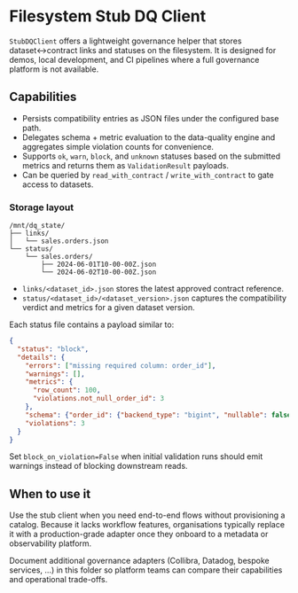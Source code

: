 # Filesystem Stub DQ Client

`StubDQClient` offers a lightweight governance helper that stores
dataset↔contract links and statuses on the filesystem. It is designed for
demos, local development, and CI
pipelines where a full governance platform is not available.

## Capabilities

* Persists compatibility entries as JSON files under the configured base
  path.
* Delegates schema + metric evaluation to the data-quality engine and
  aggregates simple violation counts for convenience.
* Supports `ok`, `warn`, `block`, and `unknown` statuses based on the
  submitted metrics and returns them as `ValidationResult` payloads.
* Can be queried by `read_with_contract` / `write_with_contract` to gate
  access to datasets.

### Storage layout

```
/mnt/dq_state/
├── links/
│   └── sales.orders.json
└── status/
    └── sales.orders/
        ├── 2024-06-01T10-00-00Z.json
        └── 2024-06-02T10-00-00Z.json
```

* `links/<dataset_id>.json` stores the latest approved contract reference.
* `status/<dataset_id>/<dataset_version>.json` captures the compatibility
  verdict and metrics for a given dataset version.

Each status file contains a payload similar to:

```json
{
  "status": "block",
  "details": {
    "errors": ["missing required column: order_id"],
    "warnings": [],
    "metrics": {
      "row_count": 100,
      "violations.not_null_order_id": 3
    },
    "schema": {"order_id": {"backend_type": "bigint", "nullable": false}},
    "violations": 3
  }
}
```

Set `block_on_violation=False` when initial validation runs should emit warnings
instead of blocking downstream reads.

## When to use it

Use the stub client when you need end-to-end flows without provisioning a
catalog. Because it lacks workflow features, organisations typically
replace it with a production-grade adapter once they onboard to a
metadata or observability platform.

Document additional governance adapters (Collibra, Datadog, bespoke
services, …) in this folder so platform teams can compare their
capabilities and operational trade-offs.

